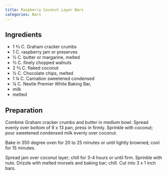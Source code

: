 ```yaml
---
title: Raspberry Coconut Layer Bars
categories: Bars
---
```


## Ingredients

- 1 ⅔ C. Graham cracker crumbs
- 1 C. raspberry jam or preserves
- ½ C. butter or margarine, melted
- ⅓ C. finely chopped walnuts
- 2 ⅔ C. flaked coconut
- ½ C. Chocolate chips, melted
- 1 ¼ C. Carnation sweetened condensed
- ¼ C. Nestle Premier White Baking Bar,
- milk
- melted

## Preparation

Combine Graham cracker crumbs and butter in medium bowl.  Spread evenly over bottom of 9 x 13 pan, press in firmly.  Sprinkle with coconut; pour sweetened condensed milk evenly over coconut.

Bake in 350 degree oven for 20 to 25 minutes or until lightly browned; cool for 15 minutes.

Spread jam over coconut layer; chill for 3-4 hours or until firm.  Sprinkle with nuts.  Drizzle with melted morsels and baking bar; chill.  Cut into 3 x 1 inch bars.

